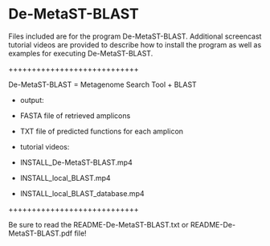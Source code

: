 # De-MetaST-BLAST
Files included are for the program De-MetaST-BLAST. Additional screencast tutorial videos are provided to describe how to install the program as well as examples for executing De-MetaST-BLAST.

++++++++++++++++++++++++++++

De-MetaST-BLAST = Metagenome Search Tool + BLAST

- output:
 - FASTA file of retrieved amplicons
 - TXT file of predicted functions for each amplicon


- tutorial videos:
 - INSTALL_De-MetaST-BLAST.mp4
 - INSTALL_local_BLAST.mp4
 - INSTALL_local_BLAST_database.mp4

++++++++++++++++++++++++++++

Be sure to read the README-De-MetaST-BLAST.txt or README-De-MetaST-BLAST.pdf file!
